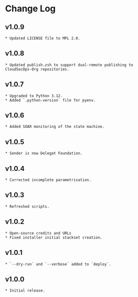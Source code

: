 # Change Log

## v1.0.9
    * Updated LICENSE file to MPL 2.0.

## v1.0.8
    * Updated publish.zsh to support dual-remote publishing to CloudSecOps-Org repositories.

## v1.0.7
    * Upgraded to Python 3.12.
    * Added `.python-version` file for pyenv.

## v1.0.6
    * Added SOAR monitoring of the state machine.

## v1.0.5
    * Sender is now Delegat Foundation.

## v1.0.4
    * Corrected incomplete parametrisation.

## v1.0.3
    * Refreshed scripts.

## v1.0.2
    * Open-source credits and URLs
    * Fixed installer initial stackset creation.

## v1.0.1
    * `--dry-run` and `--verbose` added to `deploy`.

## v1.0.0
    * Initial release.
